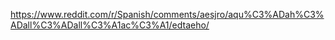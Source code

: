 https://www.reddit.com/r/Spanish/comments/aesjro/aqu%C3%ADah%C3%ADall%C3%ADall%C3%A1ac%C3%A1/edtaeho/
